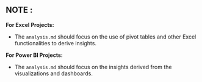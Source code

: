 
## NOTE :
**For Excel Projects:**
- The `analysis.md` should focus on the use of pivot tables and other Excel functionalities to derive insights.

**For Power BI Projects:**
- The `analysis.md` should focus on the insights derived from the visualizations and dashboards.
